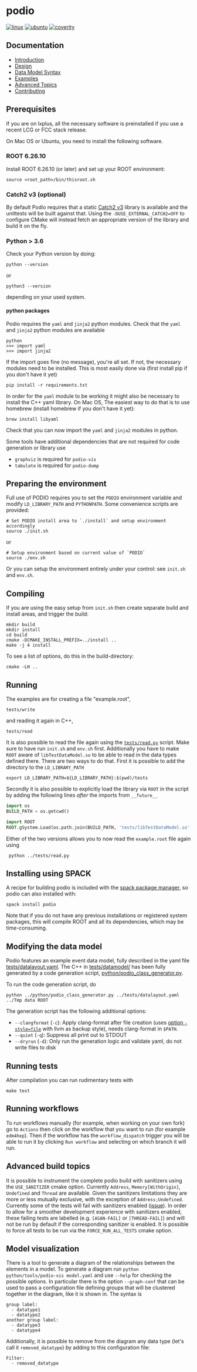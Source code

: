 # podio

[![linux](https://github.com/AIDASoft/podio/actions/workflows/test.yml/badge.svg)](https://github.com/AIDASoft/podio/actions/workflows/test.yml)
[![ubuntu](https://github.com/AIDASoft/podio/actions/workflows/ubuntu.yml/badge.svg)](https://github.com/AIDASoft/podio/actions/workflows/ubuntu.yml)
[![coverity](https://scan.coverity.com/projects/22634/badge.svg)](https://scan.coverity.com/projects/aidasoft-podio)

## Documentation

 - [Introduction](./doc/doc.md)
 - [Design](./doc/design.md)
 - [Data Model Syntax](./doc/datamodel_syntax.md)
 - [Examples](./doc/examples.md)
 - [Advanced Topics](./doc/advanced_topics.md)
 - [Contributing](./doc/contributing.md)

<!-- Browse the API documentation created with Doxygen at -->

<!-- [http://fccsw.web.cern.ch/fccsw/podio/index.html](http://fccsw.web.cern.ch/fccsw/podio/index.html). -->

## Prerequisites

If you are on lxplus, all the necessary software is preinstalled if you
use a recent LCG or FCC stack release.

On Mac OS or Ubuntu, you need to install the following software.

### ROOT 6.26.10

Install ROOT 6.26.10 (or later) and set up your ROOT environment:

    source <root_path>/bin/thisroot.sh

### Catch2 v3 (optional)

By default Podio requires that a static [Catch2 v3](https://github.com/catchorg/Catch2/tree/devel) library is available and the unittests will be built against that.
Using the `-DUSE_EXTERNAL_CATCH2=OFF` to configure CMake will instead fetch an appropriate version of the library and build it on the fly.

### Python > 3.6

Check your Python version by doing:

    python --version

or

    python3 --version

depending on your used system.

#### python packages

Podio requires the `yaml` and `jinja2` python modules.
Check that the `yaml` and `jinja2` python modules are available

    python
    >>> import yaml
    >>> import jinja2

If the import goes fine (no message), you're all set. If not, the necessary modules need to be installed. This is most easily done via (first install pip if you don't have it yet)

    pip install -r requirements.txt

In order for the `yaml` module to be working it might also be necessary to install the C++ yaml library. On Mac OS, The easiest way to do that is to use homebrew (install homebrew if you don't have it yet):

    brew install libyaml

Check that you can now import the `yaml` and `jinja2` modules in python.

Some tools have additional dependencies that are not required for code generation or library use
- `graphviz` is required for `podio-vis`
- `tabulate` is required for `podio-dump`

## Preparing the environment

Full use of PODIO requires you to set the `PODIO` environment variable
and modify `LD_LIBRARY_PATH` and `PYTHONPATH`. Some convenience scripts
are provided:

    # Set PODIO install area to `./install` and setup environment accordingly
    source ./init.sh

or

    # Setup environment based on current value of `PODIO`
    source ./env.sh

Or you can setup the environment entirely under your control: see `init.sh`
and `env.sh`.

## Compiling

If you are using the easy setup from `init.sh` then create separate build
and install areas, and trigger the build:

    mkdir build
    mkdir install
    cd build
    cmake -DCMAKE_INSTALL_PREFIX=../install ..
    make -j 4 install

To see a list of options, do this in the build-directory:

    cmake -LH ..

## Running

The examples are for creating a file "example.root",

    tests/write

and reading it again in C++,

    tests/read

It is also possible to read the file again using the
[`tests/read.py`](tests/read.py) script. Make sure to have run `init.sh`
and `env.sh` first. Additionally you have to make `ROOT` aware of
`libTestDataModel.so` to be able to read in the data types defined there. There
are two ways to do that. First it is possible to add the directory to the
`LD_LIBRARY_PATH`

    export LD_LIBRARY_PATH=${LD_LIBRARY_PATH}:$(pwd)/tests

Secondly it is also possible to explicitly load the library via `ROOT` in the
script by adding the following lines *after* the imports from `__future__`

```python
import os
BUILD_PATH = os.getcwd()

import ROOT
ROOT.gSystem.Load(os.path.join(BUILD_PATH, 'tests/libTestDataModel.so'))
```

Either of the two versions allows you to now read the `example.root` file again
using

     python ../tests/read.py

## Installing using SPACK

A recipe for building podio is included with the [spack package manager](https://github.com/spack/spack/blob/develop/var/spack/repos/builtin/packages/podio/package.py), so podio can also installed with:

```
spack install podio
```

Note that if you do not have any previous installations or registered system packages, this will compile ROOT and all its dependencies, which may be time-consuming.

## Modifying the data model

Podio features an example event data model, fully described in the yaml file
[tests/datalayout.yaml](tests/datalayout.yaml).
The C++ in [tests/datamodel/](tests/datamodel/) has been fully generated by a code generation script, [python/podio_class_generator.py](python/podio_class_generator.py).

To run the code generation script, do

    python ../python/podio_class_generator.py ../tests/datalayout.yaml ../Tmp data ROOT

The generation script has the following additional options:

- `--clangformat` (`-c`): Apply clang-format after file creation (uses [option `-style=file`](https://clang.llvm.org/docs/ClangFormatStyleOptions.html) with llvm as backup style), needs clang-format in `$PATH`.
- `--quiet` (`-q`): Suppress all print out to STDOUT
- `--dryrun` (`-d`): Only run the generation logic and validate yaml, do not write files to disk

## Running tests
After compilation you can run rudimentary tests with

    make test

## Running workflows
To run workflows manually (for example, when working on your own fork) go to
`Actions` then click on the workflow that you want to run (for example
`edm4hep`). Then if the workflow has the `workflow_dispatch` trigger you will be
able to run it by clicking `Run workflow` and selecting on which branch it will
run.

## Advanced build topics

It is possible to instrument the complete podio build with sanitizers using the
`USE_SANITIZER` cmake option. Currently `Address`, `Memory[WithOrigin]`,
`Undefined` and `Thread` are available. Given the sanitizers limitations they
are more or less mutually exclusive, with the exception of `Address;Undefined`.
Currently some of the tests will fail with sanitizers enabled
([issue](https://github.com/AIDASoft/podio/issues/250)). In order to allow for a
smoother development experience with sanitizers enabled, these failing tests are
labelled (e.g. `[ASAN-FAIL]` or `[THREAD-FAIL]`) and will not be run by default
if the corresponding sanitizer is enabled. It is possible to force all tests to
be run via the `FORCE_RUN_ALL_TESTS` cmake option.

## Model visualization

There is a tool to generate a diagram of the relationships between the elements
in a model. To generate a diagram run `python python/tools/podio-vis model.yaml`
and use `--help` for checking the possible options. In particular there is the
option `--graph-conf` that can be used to pass a configuration file defining
groups that will be clustered together in the diagram, like it is shown in. The
syntax is
```
group label:
  - datatype1
  - datatype2
another group label:
  - datatype3
  - datatype4
```

Additionally, it is possible to remove from the diagram any
data type (let's call it `removed_datatype`) by adding to this configuration file:
```
Filter:
  - removed_datatype
```
